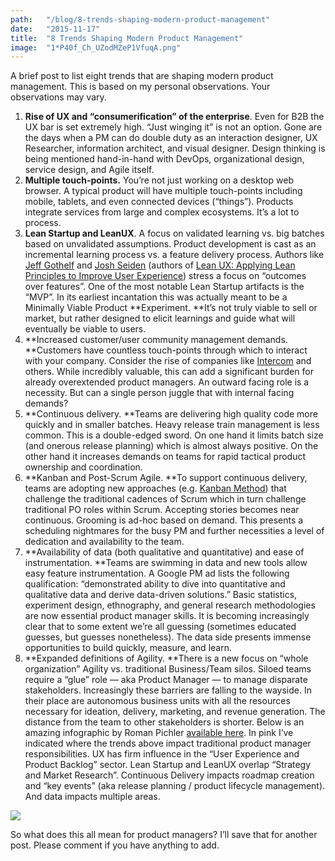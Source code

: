 ```yaml
---
path:	"/blog/8-trends-shaping-modern-product-management"
date:	"2015-11-17"
title:	"8 Trends Shaping Modern Product Management"
image:	"1*P40f_Ch_UZodMZeP1VfuqA.png"
---
```


A brief post to list eight trends that are shaping modern product management. This is based on my personal observations. Your observations may vary.

1. **Rise of UX and “consumerification” of the enterprise**. Even for B2B the UX bar is set extremely high. “Just winging it” is not an option. Gone are the days when a PM can do double duty as an interaction designer, UX Researcher, information architect, and visual designer. Design thinking is being mentioned hand-in-hand with DevOps, organizational design, service design, and Agile itself.
2. **Multiple touch-points.** You’re not just working on a desktop web browser. A typical product will have multiple touch-points including mobile, tablets, and even connected devices (“things”). Products integrate services from large and complex ecosystems. It’s a lot to process.
3. **Lean Startup and LeanUX**. A focus on validated learning vs. big batches based on unvalidated assumptions. Product development is cast as an incremental learning process vs. a feature delivery process. Authors like [Jeff Gothelf](https://medium.com/u/94a2a063be85) and [Josh Seiden](https://medium.com/u/7f786c230ca9) (authors of [Lean UX: Applying Lean Principles to Improve User Experience](http://www.jeffgothelf.com/blog/lean-ux-book/#sthash.k2bQrJcw.dpbs)) stress a focus on “outcomes over features”. One of the most notable Lean Startup artifacts is the “MVP”. In its earliest incantation this was actually meant to be a Minimally Viable Product **Experiment. **It’s not truly viable to sell or market, but rather designed to elicit learnings and guide what will eventually be viable to users.
4. **Increased customer/user community management demands. **Customers have countless touch-points through which to interact with your company. Consider the rise of companies like [Intercom](https://medium.com/u/7ca8972daf76) and others. While incredibly valuable, this can add a significant burden for already overextended product managers. An outward facing role is a necessity. But can a single person juggle that with internal facing demands?
5. **Continuous delivery. **Teams are delivering high quality code more quickly and in smaller batches. Heavy release train management is less common. This is a double-edged sword. On one hand it limits batch size (and onerous release planning) which is almost always positive. On the other hand it increases demands on teams for rapid tactical product ownership and coordination.
6. **Kanban and Post-Scrum Agile. **To support continuous delivery, teams are adopting new approaches (e.g. [Kanban Method](http://www.djaa.com/principles-kanban-method-0)) that challenge the traditional cadences of Scrum which in turn challenge traditional PO roles within Scrum. Accepting stories becomes near continuous. Grooming is ad-hoc based on demand. This presents a scheduling nightmares for the busy PM and further necessities a level of dedication and availability to the team.
7. **Availability of data (both qualitative and quantitative) and ease of instrumentation. **Teams are swimming in data and new tools allow easy feature instrumentation. A Google PM ad lists the following qualification: “demonstrated ability to dive into quantitative and qualitative data and derive data-driven solutions.” Basic statistics, experiment design, ethnography, and general research methodologies are now essential product manager skills. It is becoming increasingly clear that to some extent we’re all guessing (sometimes educated guesses, but guesses nonetheless). The data side presents immense opportunities to build quickly, measure, and learn.
8. **Expanded definitions of Agility. **There is a new focus on “whole organization” Agility vs. traditional Business/Team silos. Siloed teams require a “glue” role — aka Product Manager — to manage disparate stakeholders. Increasingly these barriers are falling to the wayside. In their place are autonomous business units with all the resources necessary for ideation, delivery, marketing, and revenue generation. The distance from the team to other stakeholders is shorter.
Below is an amazing infographic by Roman Pichler [available here](http://www.romanpichler.com/blog/romans-product-management-framework). In pink I’ve indicated where the trends above impact traditional product manager responsibilities. UX has firm influence in the “User Experience and Product Backlog” sector. Lean Startup and LeanUX overlap “Strategy and Market Research”. Continuous Delivery impacts roadmap creation and “key events” (aka release planning / product lifecycle management). And data impacts multiple areas.

![](/images/1*P40f_Ch_UZodMZeP1VfuqA.png)

So what does this all mean for product managers? I’ll save that for another post. Please comment if you have anything to add.

